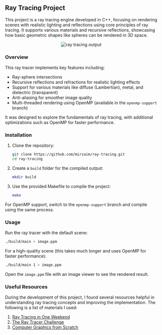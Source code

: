 ## Ray Tracing Project

This project is a ray tracing engine developed in C++, focusing on rendering scenes with realistic lighting and reflections using core principles of ray tracing. It supports various materials and recursive reflections, showcasing how basic geometric shapes like spheres can be rendered in 3D space.

<p align="center">
  <img src="https://github.com/user-attachments/assets/bc23d3b3-5987-4de8-aa84-2da7a895d908" alt="ray tracing output"/>
</p>

### Overview
This ray tracer implements key features including:
- Ray-sphere intersections
- Recursive reflections and refractions for realistic lighting effects
- Support for various materials like diffuse (Lambertian), metal, and dielectric (transparent)
- Anti-aliasing for smoother image quality
- Multi-threaded rendering using OpenMP (available in the `openmp-support` branch)

It was designed to explore the fundamentals of ray tracing, with additional optimizations such as OpenMP for faster performance.

### Installation

1. Clone the repository:
   ```bash
   git clone https://github.com/mirzaim/ray-tracing.git
   cd ray-tracing
   ```

2. Create a `build` folder for the compiled output:
   ```bash
   mkdir build
   ```

3. Use the provided Makefile to compile the project:
   ```bash
   make
   ```

For OpenMP support, switch to the `openmp-support` branch and compile using the same process.

### Usage

Run the ray tracer with the default scene:
```bash
./build/main > image.ppm
```

For a high-quality scene (this takes much longer and uses OpenMP for faster performance):
```bash
./build/main 1 > image.ppm
```

Open the `image.ppm` file with an image viewer to see the rendered result.

### Useful Resources

During the development of this project, I found several resources helpful in understanding ray tracing concepts and improving the implementation. The following is a list of materials I used:

1. [Ray Tracing in One Weekend](https://raytracing.github.io/books/RayTracingInOneWeekend.html)
2. [The Ray Tracer Challenge](https://pragprog.com/titles/jbtracer/the-ray-tracer-challenge/)
3. [Computer Graphics from Scratch](https://www.gabrielgambetta.com/computer-graphics-from-scratch/)
